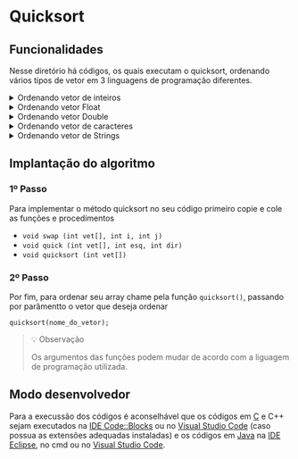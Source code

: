 # Quicksort
<!-- 
## Funcionamento
-->

## Funcionalidades
Nesse diretório há códigos, os quais executam o quicksort, ordenando vários tipos de vetor em 3 linguagens de programação diferentes.

<details>
<summary>Ordenando vetor de inteiros</summary>

### *Ordem crescente*
- [C](./c/quickIntCrescente.c)
- C++ (em breve)
- [Java](./java/quickIntCrescente.java)

### *Ordem decrescente*
- [C](./c/quickIntDecrescente.c)
- C++ (em breve)
- [Java](./java/quickIntDecrescente.java)
</details>

<details>
<summary> Ordenando vetor Float</summary>

### *Ordem crescente*
- [C](./c/quickFloatCrescente.c)
- C++ (em breve)
- [Java](./java/quickFloatCrescente.java)

### *Ordem decrescente*
- [C](./c/quickFloatDecrescente.c)
- C++ (em breve)
- [Java](./java/quickFloatDecrescente.java)
</details>

<details>
<summary>Ordenando vetor Double</summary>

### *Ordem crescente*
- [C](./c/quickDoubleCrescente.c)
- C++ (em breve)
- [Java](./java/quickDoubleCrescente.java)

### *Ordem decrescente*
- [C](./c/quickDoubleDecrescente.c)
- C++ (em breve)
- [Java](./java/quickDoubleDecrescente.java)
</details>

<details>
<summary>Ordenando vetor de caracteres</summary>

### *Ordem crescente*
- [C](./c/quickCharCrescente.c)
- C++ (em breve)
- [Java](./java/quickCharCrescente.java)

### *Ordem decrescente*
- [C](./c/quickCharDecrescente.c)
- C++ (em breve)
- [Java](./java/quickCharDecrescente.java)
</details> 

<details>
<summary>Ordenando vetor de Strings</summary>

### *Ordem crescente*
- C++ (em breve)
- [Java](./java/quickStringCrescente.java)

### *Ordem decrescente*
- C++ (em breve)
- [Java](./java/quickStringDecrescente.java)
</details>

## Implantação do algoritmo

### 1º Passo

Para implementar o método quicksort no seu código primeiro copie e cole as funções e procedimentos

- `void swap (int vet[], int i, int j)`
- `void quick (int vet[], int esq, int dir)`
- `void quicksort (int vet[])`

### 2º Passo

Por fim, para ordenar seu array chame pela função `quicksort()`, passando por parâmentto o vetor que deseja ordenar

``` 
quicksort(nome_do_vetor); 
```

> 💡 Observação
>
> Os argumentos das funções podem mudar de acordo com a liguagem de programação utilizada.

## Modo desenvolvedor

Para a execussão dos códigos é aconselhável que os códigos em [C](./c) e C++ sejam executados na [IDE Code::Blocks](https://www.codeblocks.org/) ou no [Visual Studio Code](https://code.visualstudio.com/) (caso possua as extensões adequadas instaladas) e os códigos em [Java](./java) na [IDE Eclipse](https://www.eclipse.org/), no cmd ou no [Visual Studio Code](https://code.visualstudio.com/).
